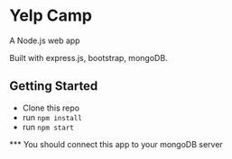 # Yelp Camp

A Node.js web app 

Built with express.js, bootstrap, mongoDB.

## Getting Started

* Clone this repo
* run `npm install`
* run `npm start`

\*** You should connect this app to your mongoDB server
